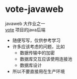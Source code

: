 # vote-javaweb
javaweb 大作业之一  
[vote](https://github.com/ltxhhz/vote) 项目的java后端

* 随便写写，仅供参考学习
* 许多应该考虑的问题，比如
  * 数据传输中的加密
  * 数据库交互应该使用连接池
  * 数据库设计
* 所以不要直接用在生产环境